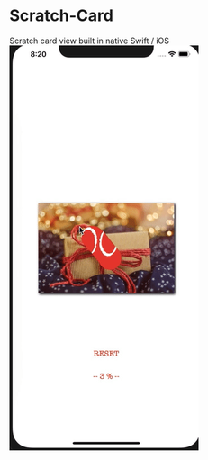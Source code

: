 # Scratch-Card
Scratch card view built in native Swift / iOS
![](https://github.com/bhavin250495/Scratch-Card/blob/master/video.gif)
